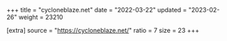 +++
title = "cycloneblaze.net"
date = "2022-03-22"
updated = "2023-02-26"
weight = 23210

[extra]
source = "https://cycloneblaze.net/"
ratio = 7
size = 23
+++
